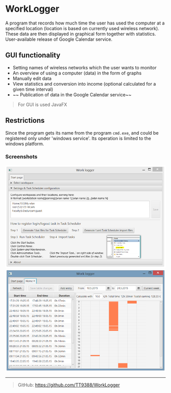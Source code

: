 # WorkLogger
A program that records how much time the user has used the computer at a specified location (location is based on currently used wireless network). These data are then displayed in graphical form together with statistics. User-available release of Google Calendar service.

## GUI functionality

* Setting names of wireless networks which the user wants to monitor
* An overview of using a computer (data) in the form of graphs
* Manually edit data
* View statistics and conversion into income (optional calculated for a given time interval)
* ~~ Publication of data in the Google Calendar service~~

>For GUI is used JavaFX

## Restrictions
Since the program gets its name from the program ```cmd.exe```, and could be registered only under 'windows service'. Its operation is limited to the windows platform.

### Screenshots
![Start page](/screenshots/start_page.png?raw=true "Start page")
![Workspace sample](/screenshots/workspace.png?raw=true "Workspace sample")

---

>GitHub: https://github.com/TT9388/WorkLogger
